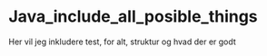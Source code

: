 # Java_include_all_posible_things
 Her vil jeg inkludere test, for alt, struktur og hvad der er godt
